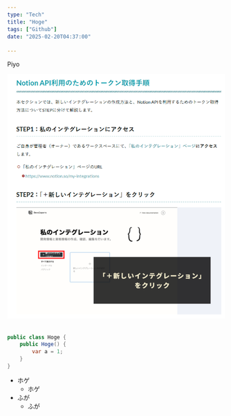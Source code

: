```yaml
---
type: "Tech"
title: "Hoge"
tags: ["Github"]
date: "2025-02-20T04:37:00"

---
```




Piyo



![](./B4081A2A862F8F7BE6E22EE655C90D2A.png)



```csharp

public class Hoge { 
    public Hoge() {
        var a = 1;
    }
}

```




* ホゲ
    * ホゲ
* ふが
    * ふが


